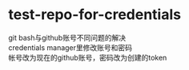 # test-repo-for-credentials

git bash与github账号不同问题的解决<br>
credentials manager里修改账号和密码<br>
帐号改为现在的github账号，密码改为创建的token
